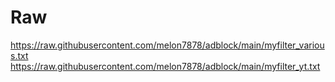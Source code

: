 # Raw
https://raw.githubusercontent.com/melon7878/adblock/main/myfilter_various.txt
<br>
https://raw.githubusercontent.com/melon7878/adblock/main/myfilter_yt.txt

